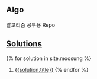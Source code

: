 ## Algo

알고리즘 공부용 Repo

## [Solutions](https://drop-the-bit.github.io/algo/solutions/)

{% for solution in site.moosung %}

1. [{{solution.title}}]({{solution.url}})
   {% endfor %}
